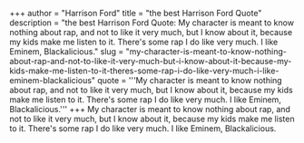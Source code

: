 +++
author = "Harrison Ford"
title = "the best Harrison Ford Quote"
description = "the best Harrison Ford Quote: My character is meant to know nothing about rap, and not to like it very much, but I know about it, because my kids make me listen to it. There's some rap I do like very much. I like Eminem, Blackalicious."
slug = "my-character-is-meant-to-know-nothing-about-rap-and-not-to-like-it-very-much-but-i-know-about-it-because-my-kids-make-me-listen-to-it-theres-some-rap-i-do-like-very-much-i-like-eminem-blackalicious"
quote = '''My character is meant to know nothing about rap, and not to like it very much, but I know about it, because my kids make me listen to it. There's some rap I do like very much. I like Eminem, Blackalicious.'''
+++
My character is meant to know nothing about rap, and not to like it very much, but I know about it, because my kids make me listen to it. There's some rap I do like very much. I like Eminem, Blackalicious.

